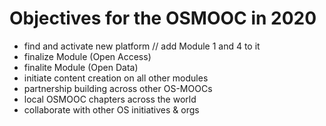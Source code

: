 # Objectives for the OSMOOC in 2020
- find and activate new platform // add Module 1 and 4 to it
- finalize Module (Open Access)
- finalite Module (Open Data)
- initiate content creation on all other modules
- partnership building across other OS-MOOCs
- local OSMOOC chapters across the world 
- collaborate with other OS initiatives & orgs
